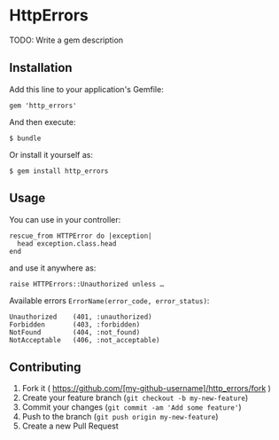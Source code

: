 # HttpErrors

TODO: Write a gem description

## Installation

Add this line to your application's Gemfile:

    gem 'http_errors'

And then execute:

    $ bundle

Or install it yourself as:

    $ gem install http_errors

## Usage

You can use in your controller:

    rescue_from HTTPError do |exception|
      head exception.class.head
    end

and use it anywhere as:

	raise HTTPErrors::Unauthorized unless …

Available errors `ErrorName(error_code, error_status)`:

	Unauthorized	(401, :unauthorized)
	Forbidden		(403, :forbidden)
	NotFound		(404, :not_found)
	NotAcceptable	(406, :not_acceptable)

## Contributing

1. Fork it ( https://github.com/[my-github-username]/http_errors/fork )
2. Create your feature branch (`git checkout -b my-new-feature`)
3. Commit your changes (`git commit -am 'Add some feature'`)
4. Push to the branch (`git push origin my-new-feature`)
5. Create a new Pull Request
